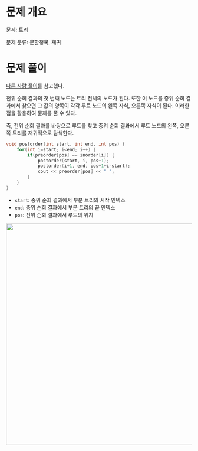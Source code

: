 # 문제 개요

문제: [트리](https://www.acmicpc.net/problem/4256)

문제 분류: 분할정복, 재귀

# 문제 풀이

[다른 사람 풀이](https://kimjingo.tistory.com/114)를 참고했다.

전위 순회 결과의 첫 번째 노드는 트리 전체의 노드가 된다. 또한 이 노드를 중위 순회 결과에서 찾으면 그 값의 양쪽이 각각 루트 노드의 왼쪽 자식, 오른쪽 자식이 된다. 이러한 점을 활용하여 문제를 풀 수 있다.

즉, 전위 순회 결과를 바탕으로 루트를 찾고 중위 순회 결과에서 루트 노드의 왼쪽, 오른쪽 트리를 재귀적으로 탐색한다.

```cpp
void postorder(int start, int end, int pos) {
    for(int i=start; i<end; i++) {
        if(preorder[pos] == inorder[i]) {
            postorder(start, i, pos+1);
            postorder(i+1, end, pos+1+i-start);
            cout << preorder[pos] << " ";
        }
    }
}
```

- `start`: 중위 순회 결과에서 부분 트리의 시작 인덱스
- `end`: 중위 순회 결과에서 부분 트리의 끝 인덱스
- `pos`: 전위 순회 결과에서 루트의 위치

<img src="https://github.com/nullyng/AlgorithmStudy/assets/57346428/2fb1f42f-ffcb-48e6-a726-7d41e4334b89" width="600px">
